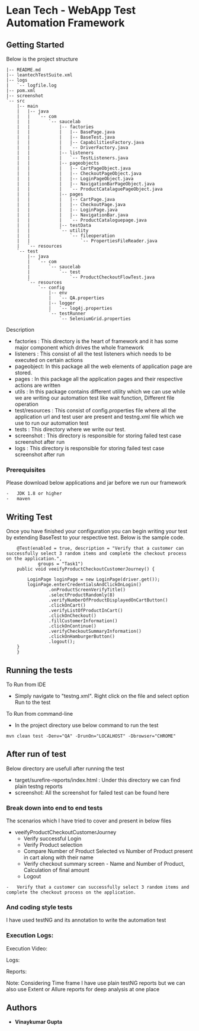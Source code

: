 # Lean Tech - WebApp Test Automation Framework

## Getting Started

Below is the project structure
```
|-- README.md
|-- leantechTestSuite.xml
|-- logs
|   `-- logfile.log
|-- pom.xml
|-- screenshot
`-- src
    |-- main
    |   |-- java
    |   |   `-- com
    |   |       `-- saucelab
    |   |           |-- factories
    |   |           |   |-- BasePage.java
    |   |           |   |-- BaseTest.java
    |   |           |   |-- CapabilitiesFactory.java
    |   |           |   `-- DriverFactory.java
    |   |           |-- listeners
    |   |           |   `-- TestListeners.java
    |   |           |-- pageobjects
    |   |           |   |-- CartPageObject.java
    |   |           |   |-- CheckoutPageObject.java
    |   |           |   |-- LoginPageObject.java
    |   |           |   |-- NavigationBarPageObject.java
    |   |           |   `-- ProductCatalaguePageObject.java
    |   |           |-- pages
    |   |           |   |-- CartPage.java
    |   |           |   |-- CheckoutPage.java
    |   |           |   |-- LoginPage.java
    |   |           |   |-- NavigationBar.java
    |   |           |   `-- ProductCataloguepage.java
    |   |           |-- testData
    |   |           `-- utility
    |   |               `-- fileoperation
    |   |                   `-- PropertiesFileReader.java
    |   `-- resources
    `-- test
        |-- java
        |   `-- com
        |       `-- saucelab
        |           `-- test
        |               `-- ProductCheckoutFlowTest.java
        `-- resources
            `-- config
                |-- env
                |   `-- QA.properties
                |-- logger
                |   `-- log4j.properties
                `-- testRunner
                    `-- SeleniumGrid.properties
```
Description
-   factories : This directory is the heart of framework and it has some major component which drives the whole framework
-   listeners : This consist of all the test listeners which needs to be executed on certain actions
-   pageobject: In this package all the web elements of application page are stored.
-   pages : In this package all the application pages and their respective actions are written
-   utils : In this package contains different utility which we can use while we are writing our automation test like wait function, Different file operation
-   test/resources : This consist of config.properties file where all the application url and test user are present and testng.xml file which we use to run our automation test
-   tests     : This directory where we write our test.
-   screenshot : This directory is responsible for storing failed test case screenshot after run
-   logs : This directory is responsible for storing failed test case screenshot after run
### Prerequisites

Please download below applications and jar before we run our framework

```
-   JDK 1.8 or higher
-   maven
```

## Writing Test

Once you have finished your configuration you can begin writing your test by extending BaseTest to your respective test. Below is the sample code.
```
    @Test(enabled = true, description = "Verify that a customer can successfully select 3 random items and complete the checkout process on the application.",
            groups = "Task1")
    public void veeifyProductCheckoutCustomerJourney() {

        LoginPage loginPage = new LoginPage(driver.get());
        loginPage.enterCredentialsAndClickOnLogin()
                .onProductScreenVerifyTitle()
                .selectProductRandomly(8)
                .verifyNumberOfProductDisplayedOnCartButton()
                .clickOnCart()
                .verifyListOfProductInCart()
                .clickOnCheckout()
                .fillCustomerInformation()
                .clickOnContinue()
                .verifyCheckoutSummaryInformation()
                .clickOnHamburgerButton()
                .logout();
    }
    }

```

## Running the tests

To Run from IDE
-   Simply navigate to "testng.xml".
    Right click on the file and select option Run to the test

To Run from command-line
-   In the project directory use below command to run the test
```
mvn clean test -Denv="QA" -DrunOn="LOCALHOST" -Dbrowser="CHROME"
```

## After run of test
Below directory are usefull after running the test
- target/surefire-reports/index.html : Under this directory we can find plain testng reports
- screenshot: All the screenshot for failed test can be found here

### Break down into end to end tests

The scenarios which I have tried to cover and present in below files
- veeifyProductCheckoutCustomerJourney
    - Verify successful Login
    - Verify Product selection
    - Compare Number of Product Selected vs Number of Product present in cart along with their name
    - Verify checkout summary screen - Name and Number of Product, Calculation of final amount
    - Logout

```
-   Verify that a customer can successfully select 3 random items and complete the checkout process on the application.
```

### And coding style tests

I have used testNG and its annotation to write the automation test

### Execution Logs:

Execution Video:


Logs:


Reports:

Note: Considering Time frame I have use plain testNG reports but we can also use Extent or Allure reports for deep analysis at one place
## Authors

* **Vinaykumar Gupta**
